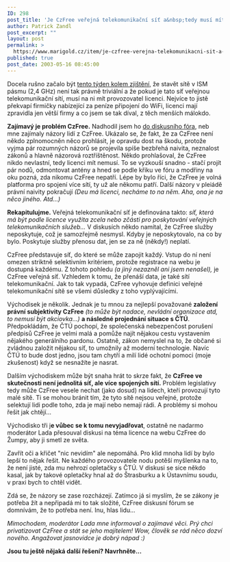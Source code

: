 ```yaml
---
ID: 298
post_title: 'Je CzFree veřejná telekomunikační síť a&nbsp;tedy musí mít licenci?'
author: Patrick Zandl
post_excerpt: ""
layout: post
permalink: >
  https://www.marigold.cz/item/je-czfree-verejna-telekomunikacni-sit-a-tedy-musi-mit-licenci
published: true
post_date: 2003-05-16 08:45:00
---
```

<P>Docela rušno začalo být <A href="/zprava.html?id=22875">tento týden kolem zjištění,</A> že stavět sítě v ISM pásmu (2,4 GHz) není tak právně triviální a že pokud je tato síť veřejnou telekomunikační sítí, musí na ni mít provozovatel licenci. Nejvíce to jistě překvapí firmičky nabízející za peníze připojení do WiFi, licenci mají zpravidla jen větší firmy a co jsem se tak díval, z těch menších málokdo. </P>
<P><STRONG>Zajímavý je problém CzFree.</STRONG> Nadhodil jsem ho <A href="http://www.czfree.net/forum/showthread.php?s=&amp;threadid=4111" target=_blank>do diskusního fóra</A>, neb mne zajímaly názory lidí z CzFree. Ukázalo se, že fakt, že za CzFree není někdo zplnomocněn něco prohlásit, je opravdu dost na škodu, protože vyjma pár rozumných názorů se projevila spíše bezbřehá naivita, neznalost zákonů a hlavně názorová roztříštěnost. Někdo prohlašoval, že CzFree nikdo nevlastní, tedy licenci mít nemusí. To se vyzkouší snadno - stačí projít pár nodů, odmontovat antény a hned se podle křiku ve fóru a modřiny na oku pozná, zda nikomu CzFree nepatří. Lépe by bylo říci, že CzFree je volná platforma pro spojení více sítí, ty už ale někomu patří. Další názory v pleiádě právní naivity pokračují <EM>(Deu má licenci, necháme to na něm. Aha, ona je na něco jiného. Atd...)</EM></P>
<P><STRONG>Rekapitulujme.</STRONG> Veřejná telekomunikační síť je definována takto: <EM>síť, která má být podle licence využita zcela nebo zčásti pro poskytování veřejných telekomunikačních služeb...</EM> V diskusích někdo namítal, že CzFree služby neposkytuje, což je samozřejmě nesmysl. Kdyby je neposkytovalo, na co by bylo. Poskytuje služby přenosu dat, jen se za ně (někdy!) neplatí. </P>
<P>CzFree představuje síť, do které se může zapojit každý. Vstup do ní není omezen striktně selektivním kritériem, protože registrace na webu je dostupná každému. Z tohoto pohledu <EM>(a jiný nezazněl ani jsem nenašel),</EM> je CzFree veřejná síť. Vzhledem k tomu, že přenáší data, je také sítí telekomunikační. Jak to tak vypadá, CzFree vyhovuje definici veřejné telekomunikační sítě se všemi důsledky z toho vyplývajícími. </P>
<P>Východisek je několik. Jednak je tu mnou za nejlepší považované <STRONG>založení právní subjektivity CzFree</STRONG> <EM>(to může být nadace, nevládní organizace atd, to nemusí být akciovka...)</EM> <STRONG>a následné projednání situace s ČTÚ</STRONG>. Předpokládám, že ČTÚ pochopí, že společenská nebezpenčost porušení předpisů CzFree je velmi malá a pomůže najít nějakou cestu vystavením nějakého generálního pardonu. Ostatně, zákon nemyslel na to, že občané si zvládnou založit nějakou síť, to umožnily až moderní technologie. Navíc ČTÚ to bude dost jedno, jsou tam chytří a milí lidé ochotní pomoci (moje zkušenost) když se nesnažíte je nasrat.</P>
<P>Dalším východiskem může být snaha hrát to skrze fakt, že <STRONG>CzFree ve skutečnosti není jednolitá síť, ale více spojených sítí.</STRONG> Problém legislativy tedy může CzFree vesele nechat (jako dosud) na lidech, kteří provozují tyto malé sítě. Ti se mohou bránit tím, že tyto sítě nejsou veřejné, protože selektují lidi podle toho, zda je mají nebo nemají rádi.&#160;A problémy si mohou řešit jak chtějí...</P>
<P>Východisko tři j<STRONG>e vůbec se k tomu nevyjadřovat</STRONG>, ostatně ne nadarmo moderátor Lada přesouval diskusi na téma licence na webu CzFree&#160;do Žumpy, aby ji smetl ze světa. </P>
<P>Zavřít oči a křičet "nic nevidím" ale nepomáhá. Pro klid mnoha lidí by bylo lepší to nějak řešit. Ne každého provozovatele nodu potěší myšlenka na to, že není jisté, zda mu nehrozí opletačky s ČTÚ. V diskusi se sice někdo kasal, jak by takové opletačky hnal až do Štrasburku a k Ústavnímu soudu, v praxi bych to chtěl vidět. </P>
<P>Zdá se, že názory se zase rozcházejí. Zatímco já si myslím, že se zákony je potřeba žít a nepřipadá mi to tak složité, CzFree diskusní fórum se domnívám, že to potřeba není. Inu, hlas lidu...</P>
<P><EM>Mimochodem, moderátor Lada mne informoval o zajímavé věci. Prý chci privatizovat CzFree a stát se jeho majitelem! Wow, člověk se rád něco dozví nového. Angažovat jasnovidce je dobrý nápad :)</EM></P>
<P><STRONG>Jsou tu ještě nějaká další řešení? Navrhněte...</STRONG></P>